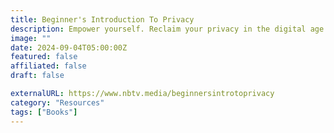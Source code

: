 ```yaml
---
title: Beginner's Introduction To Privacy
description: Empower yourself. Reclaim your privacy in the digital age.
image: ""
date: 2024-09-04T05:00:00Z
featured: false
affiliated: false
draft: false

externalURL: https://www.nbtv.media/beginnersintrotoprivacy
category: "Resources"
tags: ["Books"]
---
```

